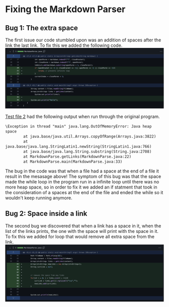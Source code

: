 # Fixing the Markdown Parser

## Bug 1: The extra space

The first issue our code stumbled upon was an addition of spaces after the link the last link. To fix this we added the following code. 
![Image](bug1.png)

[Test file 2](https://michellem8.github.io/cse15l-lab-reports/test2.md) had the following output when run through the original program. 

```
\Exception in thread "main" java.lang.OutOfMemoryError: Java heap space
        at java.base/java.util.Arrays.copyOfRange(Arrays.java:3822)
        at java.base/java.lang.StringLatin1.newString(StringLatin1.java:766)
        at java.base/java.lang.String.substring(String.java:2708)
        at MarkdownParse.getLinks(MarkdownParse.java:22)
        at MarkdownParse.main(MarkdownParse.java:33)
```

The bug in the code was that when a file had a space at the end of a file it result in the mesasage above! The symptom of this bug was that the space made the while loop in the program run in a infinite loop until there was no more heap space, so in order to fix it we added an if statment that took in the consideration of a spaces at the end of the file and ended the while so it wouldn't keep running anymore. 

## Bug 2: Space inside a link

The second bug we discovered that when a link has a space in it, when the list of the links prints, the one with the space will print with the space in it. To fix this we added for loop that would remove all extra space from the link. 
![Image](bug2.png)





